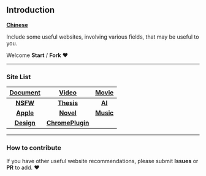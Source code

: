 ## Introduction
[**Chinese**](./Chinese.md)

Include some useful websites, involving various fields, that may be useful to you.

Welcome **Start** / **Fork** :heart:

---

### Site List

|[Document](../docs/document.md)|[Video](../docs/video.md)|[Movie](../docs/movie.md)|
|:---:|:---:|:---:|
|[**NSFW**](../docs/nsfw.md)|[**Thesis**](../docs/thesis.md)|[**AI**](../docs/ai.md)|
|[**Apple**](../docs/apple.md)|[**Novel**](../docs/novel.md)|[**Music**](../docs/music.md)|
|[**Design**](../docs/design.md)|[**ChromePlugin**](../docs/chrome_plugin.md)||

---

### How to contribute
If you have other useful website recommendations, please submit **Issues** or **PR** to add. :heart:
